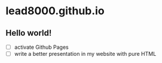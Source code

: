 # lead8000.github.io

## Hello world!

- [ ] activate Github Pages
- [ ] write a better presentation in my website with pure HTML
